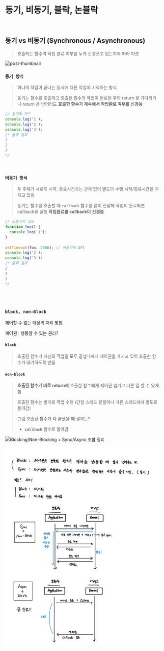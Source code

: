 # 동기, 비동기, 블락, 논블락

<br>

## 동기 vs 비동기 (Synchronous / Asynchronous)

> 호출되는 함수의 작업 완료 여부를 누가 신경쓰고 있는지에 따라 다름

![post-thumbnail](https://media.vlpt.us/images/daybreak/post/b7589efe-2188-4fc4-91ba-943a11d8f93a/%E1%84%83%E1%85%A9%E1%86%BC%E1%84%80%E1%85%B5%20%E1%84%87%E1%85%B5%E1%84%83%E1%85%A9%E1%86%BC%E1%84%80%E1%85%B5.jpg)

### `동기 방식`

> 하나의 작업이 끝나는 동시에 다른 작업이 시작하는 방식
>
> 동기는 함수를 호출하고 호출된 함수의 작업이 완료된 후의 return 을 기다리거나
> return 을 받더라도 **호출한 함수가 계속해서 작업완료 여부를 신경씀**

```javascript
// 동기적 코드
console.log('1');
console.log('2');
console.log('3');
/* 출력 결과
1
2
3
*/
```

<br>

### `비동기 방식`

> 두 주체가 서로의 시작, 종료시간과는 관계 없이 별도의 수행 시작/종료시간을 가지고 있음
>
> 동기는 함수를 호출할 때 `callback` 함수를 같이 전달해 작업이 완료되면 callback을 실행
> **작업완료를 callback이 신경씀**

```js
// 비동기적 코드
function foo() {
  console.log('1');
}
 
setTimeout(foo, 2000); // 비동기적 API
console.log('2');
console.log('3');
/* 출력 결과
2
3
1
*/
```

<br>

<br>

### `block, non-Block`

제어할 수 없는 대상의 처리 방법

제어권 : 행동할 수 있는 권리?

#### `block`

> 호출된 함수가 자신의 작업을 모두 끝낼때까지 제어권을 가지고 있어 호출한 함수가 대기하도록 만듦

#### `non-block`

> **호출된 함수가 바로 return**해 호출한 함수에게 제어권 넘기고 다른 일 할 수 있게 함
>
> 호출된 함수는 별개로 작업 수행 (단일 스레드 분할이나 다른 스레드에서 별도로 돌아감)
>
> 그럼 호출된 함수가 다 끝났을 때 결과는?
>
> - **`callback`** 함수로 들어감

![Blocking/Non-Blocking + Sync/Async 조합 정리](https://media.vlpt.us/images/kjh3865/post/2292ee29-3fbd-463b-a3fe-f0fcde9f835e/2021-03-07T20_37_39.png)

![image-20210704185518438](README.assets/image-20210704185518438.png)



































